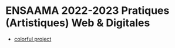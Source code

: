 # ENSAAMA 2022-2023 Pratiques (Artistiques) Web & Digitales

- [colorful project](https://jniac.github.io/ensaama-2324-pwd/common-projects/colorful/)
